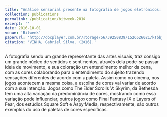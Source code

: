 ```yaml
---
title: "Análise sensorial presente na fotografia de jogos eletrônicos: sensações causadas pelo jogo de câmera e cores."
collection: publications
permalink: /publication/bitweek-2016
excerpt: ''
date: 2016-10-01
venue: 'Bitweek'
paperurl: 'http://docplayer.com.br/storage/56/39250839/1526526021/kTbbjVWxkmlmAbtchCuvFg/39250839.pdf'
citation: 'VINHA, Gabriel Silva. (2016).'
---
```

A fotografia sendo um grande representante das artes visuais, traz consigo um grande
núcleo de sentidos e sentimentos, através dela pode-se passar ideia de movimento, e sua
coloração um entendimento melhor da cena, com as cores colaborando para o entendimento
do sujeito trazendo sensações diferentes de acordo com a paleta. Assim como no cinema,
nos jogos acontecem a mesma coisa, a escolha de cores vai variar de acordo com a sua
intenção. Jogos como The Elder Scrolls V: Skyrim, da Bethesda tem uma alta variação da
predominância de cores, mostrando como essa variação pode influenciar, outros jogos como
Final Fantasy IX e Layers of Fear, dos estúdios Square Soft e AspyrMedia,
respectivamente, são outros exemplos do uso de paletas de cores específicas.